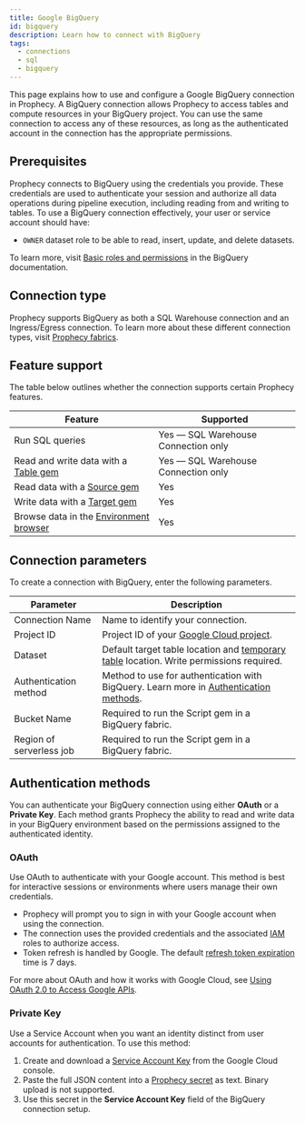 ```yaml
---
title: Google BigQuery
id: bigquery
description: Learn how to connect with BigQuery
tags:
  - connections
  - sql
  - bigquery
---
```


This page explains how to use and configure a Google BigQuery connection in Prophecy. A BigQuery connection allows Prophecy to access tables and compute resources in your BigQuery project. You can use the same connection to access any of these resources, as long as the authenticated account in the connection has the appropriate permissions.

## Prerequisites

Prophecy connects to BigQuery using the credentials you provide. These credentials are used to authenticate your session and authorize all data operations during pipeline execution, including reading from and writing to tables. To use a BigQuery connection effectively, your user or service account should have:

- `OWNER` dataset role to be able to read, insert, update, and delete datasets.

To learn more, visit [Basic roles and permissions](https://cloud.google.com/bigquery/docs/access-control-basic-roles) in the BigQuery documentation.

## Connection type

Prophecy supports BigQuery as both a SQL Warehouse connection and an Ingress/Egress connection. To learn more about these different connection types, visit [Prophecy fabrics](/administration/fabrics/prophecy-fabrics/#connections).

## Feature support

The table below outlines whether the connection supports certain Prophecy features.

| Feature                                                         | Supported                           |
| --------------------------------------------------------------- | ----------------------------------- |
| Run SQL queries                                                 | Yes — SQL Warehouse Connection only |
| Read and write data with a [Table gem](/analysts/source-target) | Yes — SQL Warehouse Connection only |
| Read data with a [Source gem](/analysts/source-target)          | Yes                                 |
| Write data with a [Target gem](/analysts/source-target)         | Yes                                 |
| Browse data in the [Environment browser](/analysts/pipelines)   | Yes                                 |

## Connection parameters

To create a connection with BigQuery, enter the following parameters.

| Parameter                | Description                                                                                                                                    |
| ------------------------ | ---------------------------------------------------------------------------------------------------------------------------------------------- |
| Connection Name          | Name to identify your connection.                                                                                                              |
| Project ID               | Project ID of your [Google Cloud project](https://cloud.google.com/resource-manager/docs/creating-managing-projects).                          |
| Dataset                  | Default target table location and [temporary table](/analysts/pipeline-execution#external-data-handling) location. Write permissions required. |
| Authentication method    | Method to use for authentication with BigQuery. Learn more in [Authentication methods](#authentication-methods).                               |
| Bucket Name              | Required to run the Script gem in a BigQuery fabric.                                                                                           |
| Region of serverless job | Required to run the Script gem in a BigQuery fabric.                                                                                           |

## Authentication methods

You can authenticate your BigQuery connection using either **OAuth** or a **Private Key**. Each method grants Prophecy the ability to read and write data in your BigQuery environment based on the permissions assigned to the authenticated identity.

### OAuth

Use OAuth to authenticate with your Google account. This method is best for interactive sessions or environments where users manage their own credentials.

- Prophecy will prompt you to sign in with your Google account when using the connection.
- The connection uses the provided credentials and the associated [IAM](https://cloud.google.com/iam/docs/overview) roles to authorize access.
- Token refresh is handled by Google. The default [refresh token expiration](https://developers.google.com/identity/protocols/oauth2#expiration) time is 7 days.

For more about OAuth and how it works with Google Cloud, see [Using OAuth 2.0 to Access Google APIs](https://developers.google.com/identity/protocols/oauth2).

### Private Key

Use a Service Account when you want an identity distinct from user accounts for authentication. To use this method:

1. Create and download a [Service Account Key](https://developers.google.com/workspace/guides/create-credentials#service-account) from the Google Cloud console.
1. Paste the full JSON content into a [Prophecy secret](/administration/secrets/secret-providers) as text. Binary upload is not supported.
1. Use this secret in the **Service Account Key** field of the BigQuery connection setup.
